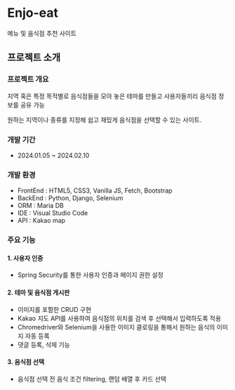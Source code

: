 # Enjo-eat
메뉴 및 음식점 추천 사이트


## 프로젝트 소개
### 프로젝트 개요
지역 혹은 특정 목적별로 음식점들을 모아 놓은 테마를 만들고 사용자들끼리 음식점 정보를 공유 가능

원하는 지역이나 종류를 지정해 쉽고 재밌게 음식점을 선택할 수 있는 사이트.

### 개발 기간
- 2024.01.05 ~ 2024.02.10

### 개발 환경
- FrontEnd : HTML5, CSS3, Vanilla JS, Fetch, Bootstrap
- BackEnd : Python, Django, Selenium
- ORM : Maria DB
- IDE : Visual Studio Code
- API : Kakao map 

### 주요 기능  
#### 1. 사용자 인증
- Spring Security를 통한 사용자 인증과 페이지 권한 설정

#### 2. 테마 및 음식점 게시판
- 이미지를 포함한 CRUD 구현
- Kakao 지도 API를 사용하여 음식점의 위치를 검색 후 선택해서 입력하도록 적용
- Chromedriver와 Selenium을 사용한 이미지 클로링을 통해서 원하는 음식의 이미지 자동 등록
- 댓글 등록, 삭제 기능

#### 3. 음식점 선택
- 음식점 선택 전 음식 조건 filtering, 랜덤 배열 후 카드 선택
